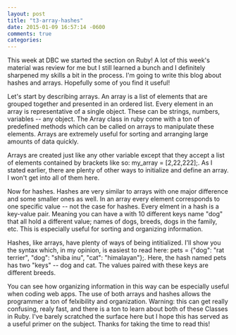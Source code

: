 ```yaml
---
layout: post
title: "t3-array-hashes"
date: 2015-01-09 16:57:14 -0600
comments: true
categories:
---
```


This week at DBC we started the section on Ruby!  A lot of this week's material was review for me but I still learned a bunch and I definitely sharpened my skills a bit in the process.  I'm going to write this blog about hashes and arrays.  Hopefully some of you find it useful!

Let's start by describing arrays.  An array is a list of elements that are grouped together and presented in an ordered list.  Every element in an array is representative of a single object.  These can be strings, numbers, variables -- any object.  The Array class in ruby come with a ton of predefined methods which can be called on arrays to manipulate these elements.  Arrays are extremely useful for sorting and arranging large amounts of data quickly.

Arrays are created just like any other variable except that they accept a list of elements contained by brackets like so: my_array = [2,22,222];.  As I stated earlier, there are plenty of other ways to initialize and define an array.  I won't get into all of them here.

Now for hashes.  Hashes are very similar to arrays with one major difference and some smaller ones as well.  In an array every element corresponds to one specific value -- not the case for hashes.  Every elment in a hash is a key-value pair.  Meaning you can have a with 10 different keys name "dog" that all hold a different value; names of dogs, breeds, dogs in the family, etc.  This is especially useful for sorting and organizing information.

Hashes, like arrays, have plenty of ways of being intitialized.  I'll show you the syntax which, in my opinion, is easiest to read here: pets = {"dog": "rat terrier", "dog": "shiba inu", "cat": "himalayan"};.  Here, the hash named pets has two "keys" -- dog and cat.  The values paired with these keys are different breeds.

You can see how organizing information in this way can be especially useful when coding web apps.  The use of both arrays and hashes allows the programmer a ton of felxibility and organization.  Warning: this can get really confusing, realy fast, and there is a ton to learn about both of these Classes in Ruby.  I've barely scratched the surface here but I hope this has served as a useful primer on the subject.  Thanks for taking the time to read this!
